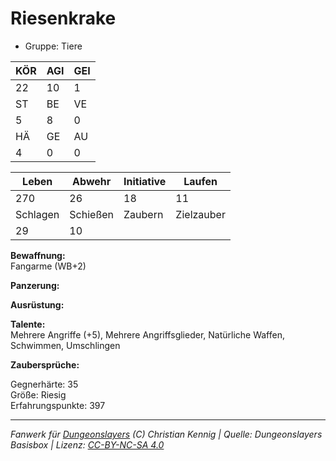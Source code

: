 # Riesenkrake  
- Gruppe: Tiere  

| KÖR | AGI | GEI |  
| --- | --- | --- |  
| 22  | 10  | 1   |
| ST  | BE  | VE  |  
| 5   | 8   | 0   |
| HÄ  | GE  | AU  |  
| 4   | 0   | 0   |


| Leben    | Abwehr   | Initiative | Laufen     |
| -------- | -------- | ---------- | ---------- |
| 270      | 26       | 18         | 11         |
| Schlagen | Schießen | Zaubern    | Zielzauber |
| 29       | 10       |            |            |

**Bewaffnung:**  
Fangarme (WB+2)

**Panzerung:**  


**Ausrüstung:**  


**Talente:**  
Mehrere Angriffe (+5), Mehrere Angriffsglieder, Natürliche Waffen, Schwimmen, Umschlingen

**Zaubersprüche:**  


Gegnerhärte: 35  
Größe: Riesig  
Erfahrungspunkte: 397  



___
*Fanwerk für [Dungeonslayers](https://www.dungeonslayers.net/) (C) Christian Kennig | Quelle: Dungeonslayers Basisbox | Lizenz: [CC-BY-NC-SA 4.0](https://creativecommons.org/licenses/by-nc-sa/4.0/deed.de)*
